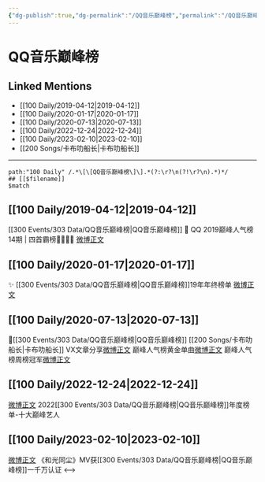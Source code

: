 ```yaml
---
{"dg-publish":true,"dg-permalink":"/QQ音乐巅峰榜","permalink":"/QQ音乐巅峰榜/","created":"2022-12-29T18:23:38.000+08:00","updated":"2023-04-10T16:45:40.000+08:00"}
---
```


# QQ音乐巅峰榜

## Linked Mentions
- [[100 Daily/2019-04-12\|2019-04-12]]
- [[100 Daily/2020-01-17\|2020-01-17]]
- [[100 Daily/2020-07-13\|2020-07-13]]
- [[100 Daily/2022-12-24\|2022-12-24]]
- [[100 Daily/2023-02-10\|2023-02-10]]
- [[200 Songs/卡布叻船长\|卡布叻船长]]


---

```expander
path:"100 Daily" /.*\[\[QQ音乐巅峰榜\]\].*(?:\r?\n(?!\r?\n).*)*/
## [[$filename]]
$match
```
## [[100 Daily/2019-04-12\|2019-04-12]]
[[300 Events/303 Data/QQ音乐巅峰榜\|QQ音乐巅峰榜]]
🎵 QQ 2019巅峰人气榜14期 | 四首霸榜👏🏻👏🏻
[微博正文](https://m.weibo.cn/6466290670/4360351694737418)
## [[100 Daily/2020-01-17\|2020-01-17]]
✨ [[300 Events/303 Data/QQ音乐巅峰榜\|QQ音乐巅峰榜]]19年年终榜单 [微博正文](https://m.weibo.cn/6466290670/4461829202148937)

## [[100 Daily/2020-07-13\|2020-07-13]]
🎵[[300 Events/303 Data/QQ音乐巅峰榜\|QQ音乐巅峰榜]] [[200 Songs/卡布叻船长\|卡布叻船长]]
VX文章分享[微博正文](https://m.weibo.cn/6466290670/4526265761340243)
巅峰人气榜黄金单曲[微博正文](https://m.weibo.cn/6466290670/4526184861910874)
巅峰人气榜周榜冠军[微博正文](https://m.weibo.cn/6466290670/4526308443317056)

## [[100 Daily/2022-12-24\|2022-12-24]]
[微博正文](https://m.weibo.cn/2169129705/4850175023257778) 2022[[300 Events/303 Data/QQ音乐巅峰榜\|QQ音乐巅峰榜]]年度榜单-十大巅峰艺人
## [[100 Daily/2023-02-10\|2023-02-10]]
[微博正文](https://m.weibo.cn/2169129705/4867652688019938) 《和光同尘》MV获[[300 Events/303 Data/QQ音乐巅峰榜\|QQ音乐巅峰榜]]一千万认证
<-->